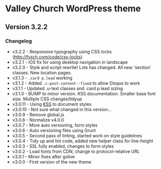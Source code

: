 # Valley Church WordPress theme
## Version 3.2.2

### Changelog
* v3.2.2 - Responsive typography using CSS locks (http://fvsch.com/code/css-locks)
* v3.2.1 - iOS fix for using desktop navigation in landscape
* v3.2.0 - Style and script rewrite! Lots has changed. All new 'section' classes. New location pages.
* v3.1.3 - `.card p.lead` working
* v3.1.2 - Added `.c-post-content--fixed` to allow Disqus to work
* v3.1.1 - Updated .u-text classes and .card p.lead sizing
* v3.1.0 - BUMP to minor version. KSS documentation. Smaller base font size. Multiple CSS changes/tidyup
* v3.0.11 - Using [KSS](https://github.com/kss-node/grunt-kss) to document styles
* v3.0.10 - Not sure what changed in this version...
* v3.0.9 - Remove global.js
* v3.0.8 - Normalize v4.0.0
* v3.0.7 - More auto versioning, form styles
* v3.0.6 - Auto versioning files using Grunt
* v3.0.5 - Second pass of linting, started work on style guidelines
* v3.0.4 - Tidy up and lint code, added new helper class for line-height
* v3.0.3 - SSL fully enabled, changes to form styles
* v3.0.2 - Load fonts from CDN, change to protocol-relative URL
* v3.0.1 - Minor fixes after golive
* v3.0.0 - First version of the new theme
